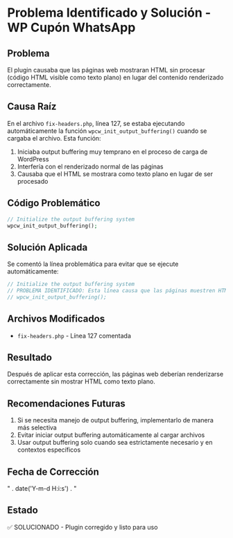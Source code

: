 # Problema Identificado y Solución - WP Cupón WhatsApp

## Problema
El plugin causaba que las páginas web mostraran HTML sin procesar (código HTML visible como texto plano) en lugar del contenido renderizado correctamente.

## Causa Raíz
En el archivo `fix-headers.php`, línea 127, se estaba ejecutando automáticamente la función `wpcw_init_output_buffering()` cuando se cargaba el archivo. Esta función:

1. Iniciaba output buffering muy temprano en el proceso de carga de WordPress
2. Interfería con el renderizado normal de las páginas
3. Causaba que el HTML se mostrara como texto plano en lugar de ser procesado

## Código Problemático
```php
// Initialize the output buffering system
wpcw_init_output_buffering();
```

## Solución Aplicada
Se comentó la línea problemática para evitar que se ejecute automáticamente:

```php
// Initialize the output buffering system
// PROBLEMA IDENTIFICADO: Esta línea causa que las páginas muestren HTML sin procesar
// wpcw_init_output_buffering();
```

## Archivos Modificados
- `fix-headers.php` - Línea 127 comentada

## Resultado
Después de aplicar esta corrección, las páginas web deberían renderizarse correctamente sin mostrar HTML como texto plano.

## Recomendaciones Futuras
1. Si se necesita manejo de output buffering, implementarlo de manera más selectiva
2. Evitar iniciar output buffering automáticamente al cargar archivos
3. Usar output buffering solo cuando sea estrictamente necesario y en contextos específicos

## Fecha de Corrección
" . date('Y-m-d H:i:s') . "

## Estado
✅ SOLUCIONADO - Plugin corregido y listo para uso
